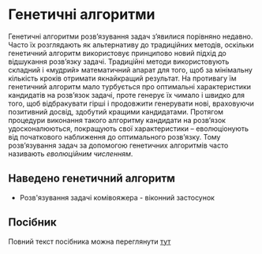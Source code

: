 # Генетичні алгоритми

Генетичні алгоритми розв’язування задач з’явилися порівняно недавно. Часто їх розглядають як альтернативу до традиційних методів, 
оскільки генетичний алгоритм використовує принципово новий підхід до відшукання розв’язку задачі. Традиційні методи використовують 
складний і «мудрий» математичний апарат для того, щоб за мінімальну кількість кроків отримати якнайкращий результат. На противагу їм 
генетичний алгоритм мало турбується про оптимальні характеристики кандидатів на розв’язок задачі, проте генерує їх чимало і швидко для того, 
щоб відбракувати гірші і продовжити генерувати нові, враховуючи позитивний досвід, здобутий кращими кандидатами. Протягом процедури виконання 
такого алгоритму кандидати на розв’язок удосконалюються, покращують свої характеристики – еволюціонують від початкового наближення до оптимального розв’язку. 
Тому розв’язування задач за допомогою генетичних алгоритмів часто називають *еволюційним численням*.

## Наведено генетичний алгоритм

- Розв'язування задачі комівояжера - віконний застосунок

## Посібник
Повний текст посібника можна переглянути [тут](https://lnuittutor.github.io/)
